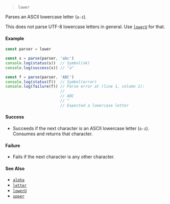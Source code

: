 <!--
 Copyright (c) 2020 Thomas J. Otterson
 
 This software is released under the MIT License.
 https://opensource.org/licenses/MIT
-->

> `lower`

Parses an ASCII lowercase letter (`a-z`).

This does not parse UTF-8 lowercase letters in general. Use [`lowerU`](loweru.md) for that.

#### Example

```javascript
const parser = lower

const s = parse(parser, 'abc')
console.log(status(s))  // Symbol(ok)
console.log(success(s)) // "a"

const f = parse(parser, 'ABC')
console.log(status(f))  // Symbol(error)
console.log(failure(f)) // Parse error at (line 1, column 1):
                        //
                        // ABC
                        // ^
                        // Expected a lowercase letter
```

#### Success

* Succeeds if the next character is an ASCII lowercase letter (`a-z`). Consumes and returns that character.

#### Failure

* Fails if the next character is any other character.

#### See Also

* [`alpha`](alpha.md)
* [`letter`](letter.md)
* [`lowerU`](loweru.md)
* [`upper`](upper.md)